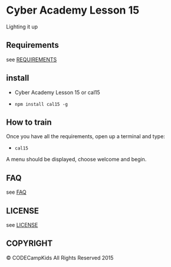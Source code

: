 # Cyber Academy Lesson 15

Lighting it up

## Requirements

  see [REQUIREMENTS](../REQUIREMENTS.md)

## install

*  Cyber Academy Lesson 15 or cal15

  - `npm install cal15 -g`

## How to train

Once you have all the requirements, open up a terminal and type:

  - `cal15`

A menu should be displayed, choose welcome and begin.

## FAQ

  see [FAQ](../FAQ.md)

## LICENSE

see [LICENSE](../LICENSE)

## COPYRIGHT

&copy; CODECampKids All Rights Reserved 2015
